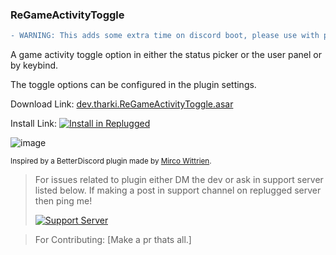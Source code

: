 ### ReGameActivityToggle
```diff
- WARNING: This adds some extra time on discord boot, please use with patience.
```
A game activity toggle option in either the status picker or the user panel or by keybind.

The toggle options can be configured in the plugin settings.

Download Link: [dev.tharki.ReGameActivityToggle.asar](https://github.com/Tharki-God/ReGameActivityToggle/releases/latest/download/dev.tharki.ReGameActivityToggle.asar)

Install Link:
[![Install in Replugged](https://img.shields.io/badge/-Install%20in%20Replugged-blue?style=for-the-badge&logo=none)](https://replugged.dev/install?identifier=Tharki-God/ReGameActivityToggle&source=github)

![image](https://tharki-god.github.io/files-random-host/bdpluginsassets/togglegame.png)

<sub>Inspired by a BetterDiscord plugin made by [Mirco Wittrien](https://github.com/mwittrien/BetterDiscordAddons/tree/master/Plugins/GameActivityToggle).</sub>

> For issues related to plugin either DM the dev or ask in support server listed below.
>If making a post in support channel on replugged server then ping me!
>
> [![Support Server](https://discordapp.com/api/guilds/919649417005506600/widget.png?style=banner3)](https://discord.gg/SgKSKyh9gY)


> For Contributing: [Make a pr thats all.]
